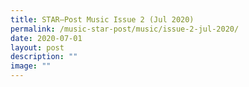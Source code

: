 ```yaml
---
title: STAR–Post Music Issue 2 (Jul 2020)
permalink: /music-star-post/music/issue-2-jul-2020/
date: 2020-07-01
layout: post
description: ""
image: ""
---
```


